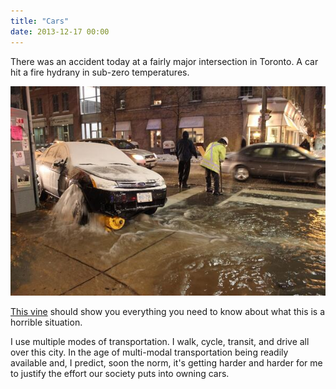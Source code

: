```yaml
---
title: "Cars"
date: 2013-12-17 00:00
---
```


<import><p>There was an accident today at a fairly major intersection in Toronto. A car hit a fire hydrany in sub-zero temperatures. </p>
<img src="/img/import/blog/cars/7A40C87F23494971A108B9B2B795691E.jpg" class="img-responsive"><p><a href="https://vine.co/v/h0hPem6eVrd">This vine</a> should show you everything you need to know about what this is a horrible situation. </p>

<p>I use multiple modes of transportation. I walk, cycle, transit, and drive all over this city. In the age of multi-modal transportation being readily available and, I predict, soon the norm, it's getting harder and harder for me to justify the effort our society puts into owning cars. </p></import>

<!-- more -->

